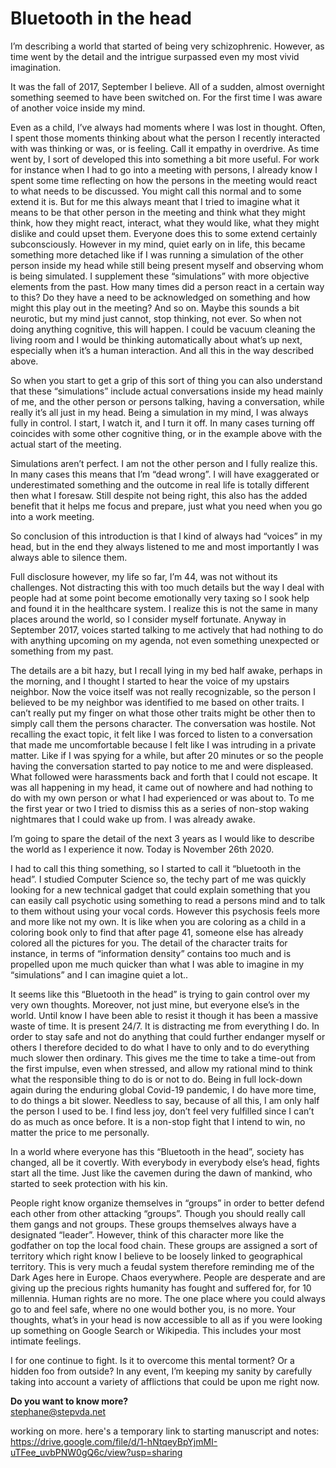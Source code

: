 # Bluetooth in the head 


I’m describing a world that started of being very schizophrenic. However, as time went by the detail and the intrigue surpassed even my most vivid imagination. 

It was the fall of 2017, September I believe.  All of a sudden, almost overnight something seemed to have been switched on. For the first time I was aware of another voice inside my mind.  

Even as a child, I’ve always had moments where I was lost in thought. Often, I spent those moments thinking about what the person I recently interacted with was thinking or was, or is feeling. Call it empathy in overdrive. As time went by, I sort of developed this into something a bit more useful. For work for instance when I had to go into a meeting with persons, I already know I spent some time reflecting on how the persons in the meeting would react to what needs to be discussed. You might call this normal and to some extend it is. But for me this always meant that I tried to imagine what it means to be that other person in the meeting and think what they might think, how they might react, interact, what they would like, what they might dislike and could upset them. Everyone does this to some extend certainly subconsciously. However in my mind, quiet early on in life, this became something more detached like if I was running a simulation of the other person inside my head while still being present myself and observing whom is being simulated. I supplement these “simulations” with more objective elements from the past. How many times did a person react in a certain way to this? Do they have a need to be acknowledged on something and how might this play out in the meeting? And so on. Maybe this sounds a bit neurotic, but my mind just cannot, stop thinking, not ever. So when not doing anything cognitive, this will happen. I could be vacuum cleaning the living room and I would be thinking automatically about what’s up next, especially when it’s a human interaction. And all this in the way described above. 

So when you start to get a grip of this sort of thing you can also understand that these “simulations” include actual conversations inside my head mainly of me, and the other person or persons talking, having a conversation, while really it’s all just in my head. Being a simulation in my mind, I was always fully in control. I start, I watch it, and I turn it off. In many cases turning off coincides with some other cognitive thing, or in the example above with the actual start of the meeting. 

Simulations aren’t perfect. I am not the other person and I fully realize this. In many cases this means that I’m “dead wrong”. I will have exaggerated or underestimated something and the outcome in real life is totally different then what I foresaw. Still despite not being right, this also has the added benefit that it helps me focus and prepare, just what you need when you go into a work meeting. 

So conclusion of this introduction is that I kind of always had “voices” in my head, but in the end they always listened to me and most importantly I was always able to silence them. 

Full disclosure however, my life so far, I’m 44, was not without its challenges. Not distracting this with too much details but the way I deal with people had at some point become emotionally very taxing so I sook help and found it in the healthcare system. I realize this is not the same in many places around the world, so I consider myself fortunate.  Anyway in September 2017, voices started talking to me actively that had nothing to do with anything upcoming on my agenda, not even something unexpected or something from my past. 

The details are a bit hazy, but I recall lying in my bed half awake, perhaps in the morning, and I thought I started to hear the voice of my upstairs neighbor. Now the voice itself was not really recognizable, so the person I believed to be my neighbor was identified to me based on other traits. I can’t really put my finger on what those other traits might be other then to simply call them the persons character. The conversation was hostile. Not recalling the exact topic, it felt like I was forced to listen to a conversation that made me uncomfortable because I felt like I was intruding in a private matter. Like if I was spying for a while, but after 20 minutes or so the people having the conversation started to pay notice to me and were displeased. What followed were harassments back and forth that I could not escape. It was all happening in my head, it came out of nowhere and had nothing to do with my own person or what I had experienced or was about to. To me the first year or two I tried to dismiss this as a series of non-stop waking nightmares that I could wake up from. I was already awake. 

I’m going to spare the detail of the next 3 years as I would like to describe the world as I experience it now. Today is November 26th 2020. 

I had to call this thing something, so I started to call it “bluetooth in the head”. I studied Computer Science so, the techy part of me was quickly looking for a new technical gadget that could explain something that you can easily call psychotic using something to read a persons mind and to talk to them without using your vocal cords. However this psychosis feels more and more like not my own. It is like when you are coloring as a child in a coloring book only to find that after page 41, someone else has already colored all the pictures for you. The detail of the character traits for instance, in terms of “information density” contains too much and is propelled upon me much quicker than what I was able to imagine in my “simulations” and I can imagine quiet a lot.. 

It seems like this “Bluetooth in the head” is trying to gain control over my very own thoughts. Moreover, not just mine, but everyone else’s in the world. Until know I have been able to resist it though it has been a massive waste of time. It is present 24/7. It is distracting me from everything I do. In order to stay safe and not do anything that could further endanger myself or others I therefore decided to do what I have to only and to do everything much slower then ordinary. This gives me the time to take a time-out from the first impulse, even when stressed, and allow my rational mind to think what the responsible thing to do is or not to do. Being in full lock-down again during the enduring global Covid-19 pandemic, I do have more time, to do things a bit slower. Needless to say, because of all this, I am only half the person I used to be. I find less joy, don’t feel very fulfilled since I can’t do as much as once before. It is a non-stop fight that I intend to win, no matter the price to me personally. 

In a world where everyone has this “Bluetooth in the head”, society has changed, all be it covertly. With everybody in everybody else’s head, fights start all the time. Just like the cavemen during the dawn of mankind, who started to seek protection with his kin. 

People right know organize themselves in “groups” in order to better defend each other from other attacking “groups”. Though you should really call them gangs and not groups. These groups themselves always have a designated “leader”. However, think of this character more like the godfather on top the local food chain. These groups are assigned a sort of territory which right know I believe to be loosely linked to geographical territory. This is very much a feudal system therefore reminding me of the Dark Ages here in Europe. Chaos everywhere. People are desperate and are giving up the precious rights humanity has fought and suffered for, for 10 millennia. Human rights are no more. The one place where you could always go to and feel safe, where no one would bother you, is no more. Your thoughts, what’s in your head is now accessible to all as if you were looking up something on Google Search or Wikipedia. This includes your most intimate feelings.  


I for one continue to fight. Is it to overcome this mental torment? Or a hidden foo from outside? In any event, I’m keeping my sanity by carefully taking into account a variety of afflictions that could be upon me right now.   


**Do you want to know more?**  
stephane@stepvda.net 

working on more. here's a temporary link to starting manuscript and notes:  
<https://drive.google.com/file/d/1-hNtqeyBpYjmMI-uTFee_uvbPNW0gQ6c/view?usp=sharing>
